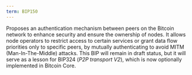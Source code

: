 ```yaml
---
term: BIP150
---
```


Proposes an authentication mechanism between peers on the Bitcoin network to enhance security and ensure the ownership of nodes. It allows node operators to restrict access to certain services or grant data flow priorities only to specific peers, by mutually authenticating to avoid MITM (Man-In-The-Middle) attacks. This BIP will remain in draft status, but it will serve as a lesson for BIP324 (*P2P transport V2*), which is now optionally implemented in Bitcoin Core.

